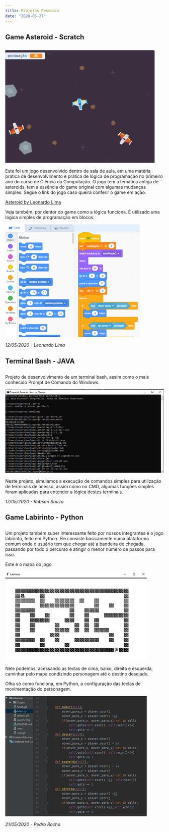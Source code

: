 ```yaml
---
title: Projetos Pessoais
date: "2020-05-27"
---
```

 
## Game Asteroid - Scratch <h2>

![Foto do Jogo Rodando](./jogoscratch.png)

Este foi um jogo desenvolvido dentro de sala de aula, em uma matéria prática de desenvolvimento e prática de lógica de programação no primeiro ano do curso de Ciência da Computação.
O jogo tem a temática antiga de asteroids, tem a essência do game original com algumas mudanças simples.
Segue o link do jogo caso queira conferir o game em ação.

[Asteroid by Leonardo Lima](https://scratch.mit.edu/projects/105882236/)

Veja também, por dentor do game como a lógica funciona. É utilizado uma lógica simples de programação em blocos.

![Fotos dos blocos](./Capturar.PNG)

<cite> 12/05/2020 - Leonardo Lima <cite>

## Terminal Bash - JAVA <h2>

Projeto de desenvolvimento de um terminal bash, assim como o mais conhecido Prompt de Comando do Windows. 

![JTerm](./JTerm.PNG)

Neste projeto, simulamos a execução de comandos simples para utilização de terminais de acesso, assim como no CMD, algumas funções simples foram aplicadas para entender a lógica destes terminais.

<cite> 17/05/2020 - Robson Souza <cite>

## Game Labirinto - Python <h2>

Um projeto também super interessante feito por nossos integrantes é o jogo labirinto, feito em Python. Ele consiste basicamente numa plataforma comum onde o usuário tem que chegar até a bandeira de chegada, passando por todo o percurso e atingir o menor número de passos para isso.

Este é o mapa do jogo.

![jogo python rodando](jogopython2.png)

Nele podemos, acessando as teclas de cima, baixo, direita e esquerda, caminhar pelo mapa condizindo personagem até o destino desejado.

Olha só como funciona, em Python, a configuração das teclas de movimentação do personagem.

![codigo game](gameLabirinto2.PNG)

<cite> 21/05/2020 - Pedro Rocha <cite>